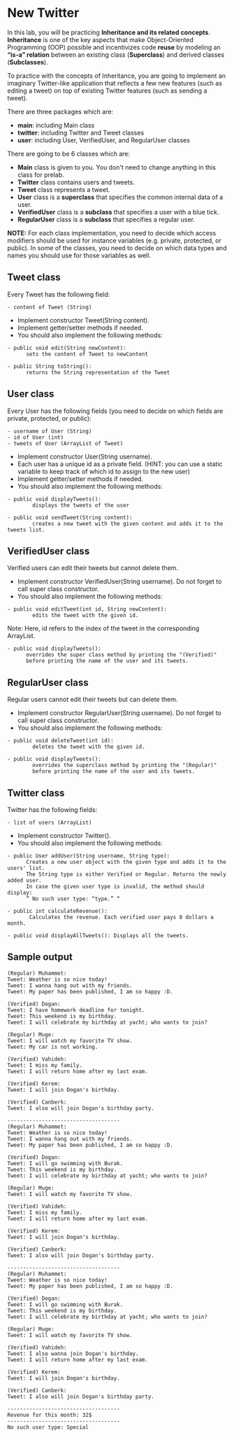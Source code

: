# New Twitter 

In this lab, you will be practicing **Inheritance and its related concepts**. **Inheritance** is one of the key aspects that make Object-Oriented Programming (OOP) possible and incentivizes code **reuse** by modeling an **“is-a” relation** between an existing class (**Superclass**) and derived classes (**Subclasses**).

To practice with the concepts of Inheritance, you are going to implement an imaginary Twitter-like application that reflects a few new features (such as editing a tweet) on top of existing Twitter features (such as sending a tweet).

There are three packages which are:


- **main**: including Main class
- **twitter**: including Twitter and Tweet classes
- **user**: including User, VerifiedUser, and RegularUser classes

There are going to be 6 classes which are: 

- **Main** class is given to you. You don't need to change anything in this class for prelab.
- **Twitter** class contains users and tweets.
- **Tweet** class represents a tweet.
- **User** class is a **superclass** that specifies the common internal data of a user.
- **VerifiedUser** class is a **subclass** that specifies a user with a blue tick. 
- **RegularUser** class is a **subclass** that specifies a regular user.

**NOTE:** For each class implementation, you need to decide which access modifiers should be used for instance variables (e.g. private, protected, or public). In some of the classes, you need to decide on which data types and names you should use for those variables as well. 

## Tweet class

Every Tweet has the following field:

```
- content of Tweet (String)
```

- Implement constructor Tweet(String content). 
- Implement getter/setter methods if needed.
- You should also implement the following methods:

```
- public void edit(String newContent): 
      sets the content of Tweet to newContent
      
- public String toString(): 
      returns the String representation of the Tweet
```

## User class

Every User has the following fields (you need to decide on which fields are private, protected, or public): 

```
- username of User (String)
- id of User (int)
- tweets of User (ArrayList of Tweet)
```

- Implement constructor User(String username). 
- Each user has a unique id as a private field. (HINT: you can use a static variable to keep track of which id to assign to the new user)
- Implement getter/setter methods if needed.
- You should also implement the following methods:

```
- public void displayTweets():
        displays the tweets of the user
        
- public void sendTweet(String content):
        creates a new tweet with the given content and adds it to the tweets list.
```

## VerifiedUser class

Verified users can edit their tweets but cannot delete them.

- Implement constructor VerifiedUser(String username). Do not forget to call super class constructor.
- You should also implement the following methods:

```
- public void editTweet(int id, String newContent):
        edits the tweet with the given id.
```        
Note: Here, id refers to the index of the tweet in the corresponding ArrayList.  
```
- public void displayTweets():
      overrides the super class method by printing the "(Verified)" 
      before printing the name of the user and its tweets.
```

## RegularUser class

Regular users cannot edit their tweets but can delete them.

- Implement constructor RegularUser(String username). Do not forget to call super class constructor.
- You should also implement the following methods:

```
- public void deleteTweet(int id):
        deletes the tweet with the given id.
        
- public void displayTweets(): 
        overrides the superclass method by printing the "(Regular)" 
        before printing the name of the user and its tweets.
```

## Twitter class

Twitter has the following fields:

```
- list of users (ArrayList)
```

- Implement constructor Twitter().
- You should also implement the following methods:

```
- public User addUser(String username, String type):
      Creates a new user object with the given type and adds it to the users' list. 
      The String type is either Verified or Regular. Returns the newly added user. 
      In case the given user type is invalid, the method should display: 
      ” No such user type: “type.” “
      
- public int calculateRevenue():
       Calculates the revenue. Each verified user pays 8 dollars a month. 
       
- public void displayAllTweets(): Displays all the tweets.
```

## Sample output

```
(Regular) Muhammet:
Tweet: Weather is so nice today!
Tweet: I wanna hang out with my friends.
Tweet: My paper has been published, I am so happy :D.

(Verified) Dogan:
Tweet: I have homework deadline for tonight.
Tweet: This weekend is my birthday.
Tweet: I will celebrate my birthday at yacht; who wants to join?

(Regular) Muge:
Tweet: I will watch my favorite TV show.
Tweet: My car is not working.

(Verified) Vahideh:
Tweet: I miss my family.
Tweet: I will return home after my last exam.

(Verified) Kerem:
Tweet: I will join Dogan's birthday.

(Verified) Canberk:
Tweet: I also will join Dogan's birthday party.

------------------------------------
(Regular) Muhammet:
Tweet: Weather is so nice today!
Tweet: I wanna hang out with my friends.
Tweet: My paper has been published, I am so happy :D.

(Verified) Dogan:
Tweet: I will go swimming with Burak.
Tweet: This weekend is my birthday.
Tweet: I will celebrate my birthday at yacht; who wants to join?

(Regular) Muge:
Tweet: I will watch my favorite TV show.

(Verified) Vahideh:
Tweet: I miss my family.
Tweet: I will return home after my last exam.

(Verified) Kerem:
Tweet: I will join Dogan's birthday.

(Verified) Canberk:
Tweet: I also will join Dogan's birthday party.

------------------------------------
(Regular) Muhammet:
Tweet: Weather is so nice today!
Tweet: My paper has been published, I am so happy :D.

(Verified) Dogan:
Tweet: I will go swimming with Burak.
Tweet: This weekend is my birthday.
Tweet: I will celebrate my birthday at yacht; who wants to join?

(Regular) Muge:
Tweet: I will watch my favorite TV show.

(Verified) Vahideh:
Tweet: I also wanna join Dogan's birthday.
Tweet: I will return home after my last exam.

(Verified) Kerem:
Tweet: I will join Dogan's birthday.

(Verified) Canberk:
Tweet: I also will join Dogan's birthday party.

------------------------------------
Revenue for this month: 32$
------------------------------------
No such user type: Special

```
